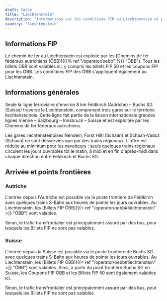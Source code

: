 ```yaml
---
draft: false
title: "Liechtenstein"
description: "Informations sur les conditions FIP au Liechtenstein et pour quels opérateurs les réductions peuvent être utilisées."
country: "liechtenstein"
---
```


## Informations FIP

Le chemin de fer au Liechtenstein est exploité par les [Chemins de fer fédéraux autrichiens (ÖBB)]({{% ref "/operator/oebb" %}} "ÖBB"). Tous les billets ÖBB sont valables ici, y compris les billets FIP 50 et les coupons FIP pour les ÖBB. Les conditions FIP des ÖBB s'appliquent également au Liechtenstein.

## Informations générales

Seule la ligne ferroviaire d'environ 8 km Feldkirch (Autriche) – Buchs SG (Suisse) traverse le Liechtenstein, comprenant trois gares sur le territoire liechtensteinois. Cette ligne fait partie de la liaison internationale grandes lignes Vienne – Salzbourg – Innsbruck – Suisse et est exploitée par les Chemins de fer fédéraux autrichiens.

Les gares liechtensteinoises Nendeln, Forst Hilti (Schaan) et Schaan-Vaduz (Schaan) ne sont desservies que par des trains régionaux. L'offre est réduite au minimum pour les navetteurs : seuls quelques trains régionaux circulent les jours ouvrables tôt le matin, à midi et en fin d'après-midi dans chaque direction entre Feldkirch et Buchs SG.

## Arrivée et points frontières

### Autriche

L'entrée depuis l'Autriche est possible via le poste frontière de Feldkirch avec quelques trains S-Bahn aux heures de pointe les jours ouvrables. Au Liechtenstein, les [Billets FIP ÖBB]({{< ref "/operator/oebb#liechtenstein" >}} "ÖBB") sont valables.

Sinon, le trafic transfrontalier est principalement assuré par des bus, pour lesquels les Billets FIP ne sont pas valables.

### Suisse

L'entrée depuis la Suisse est possible via le poste frontière de Buchs SG avec quelques trains S-Bahn aux heures de pointe les jours ouvrables. Au Liechtenstein, les [Billets FIP ÖBB]({{< ref "/operator/oebb#liechtenstein" >}} "ÖBB") sont valables. Ainsi, à partir du point frontière Buchs SG en Suisse, les Coupons FIP ÖBB et les Billets FIP 50 sont également valables ici.

Sinon, le trafic transfrontalier est principalement assuré par des bus, pour lesquels les Billets FIP ne sont pas valables.
